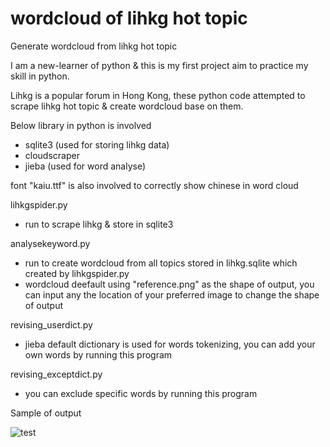 # wordcloud of lihkg hot topic
Generate wordcloud from lihkg hot topic

I am a new-learner of python & this is my first project aim to practice my skill in python.

Lihkg is a popular forum in Hong Kong, these python code attempted to scrape lihkg hot topic & create wordcloud base on them.

Below library in python is involved
- sqlite3 (used for storing lihkg data)
- cloudscraper
- jieba (used for word analyse)

font "kaiu.ttf" is also involved to correctly show chinese in word cloud

lihkgspider.py
- run to scrape lihkg & store in sqlite3

analysekeyword.py
- run to create wordcloud from all topics stored in lihkg.sqlite which created by lihkgspider.py
- wordcloud deefault using "reference.png" as the shape of output, you can input any the location of your preferred image to change the shape of output

revising_userdict.py
- jieba default dictionary is used for words tokenizing, you can add your own words by running this program

revising_exceptdict.py
- you can exclude specific words by running this program

Sample of output

![test](https://user-images.githubusercontent.com/85422707/137614391-d0610115-c884-404b-9562-30cae9115b24.png)

